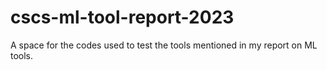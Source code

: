 # cscs-ml-tool-report-2023
A space for the codes used to test the tools mentioned in my report on ML tools.
